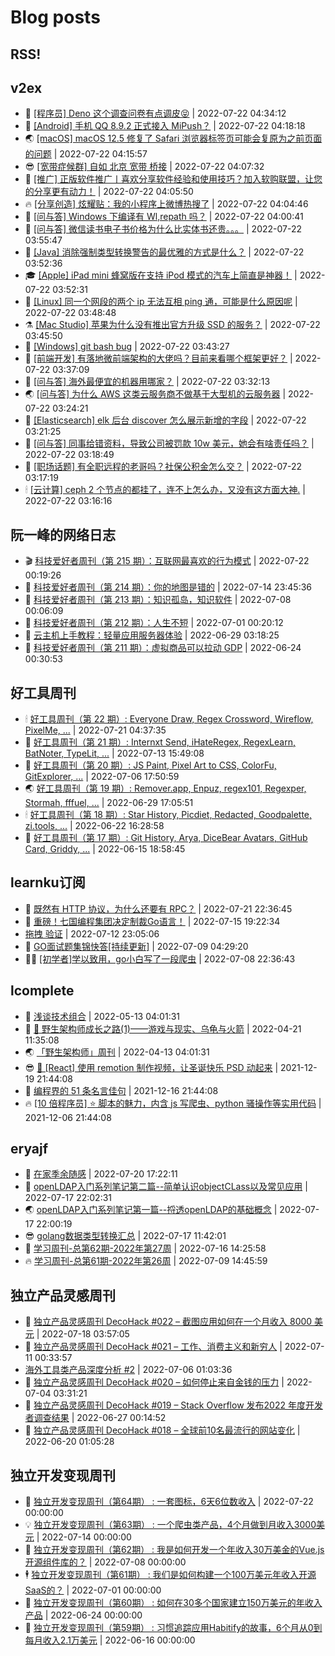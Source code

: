# Blog posts
## RSS!



## v2ex

<!-- v2ex:START  -->
- 🫶 [[程序员] Deno 这个调查问卷有点调皮😝](https://www.v2ex.com/t/867972#reply0) | 2022-07-22 04:34:12 
- 🧰 [[Android] 手机 QQ 8.9.2 正式接入 MiPush？](https://www.v2ex.com/t/867970#reply3) | 2022-07-22 04:18:18 
- 🌏 [[macOS] macOS 12.5 修复了 Safari 浏览器标签页可能会复原为之前页面的问题](https://www.v2ex.com/t/867969#reply0) | 2022-07-22 04:15:57 
- 😎 [[宽带症候群] 自如 北京 宽带 桥接](https://www.v2ex.com/t/867968#reply1) | 2022-07-22 04:07:32 
- 💂 [[推广] 正版软件推广丨喜欢分享软件经验和使用技巧？加入软购联盟，让您的分享更有动力！](https://www.v2ex.com/t/867967#reply0) | 2022-07-22 04:05:50 
- 🔥 [[分享创造] 炫耀贴：我的小程序上微博热搜了](https://www.v2ex.com/t/867966#reply11) | 2022-07-22 04:04:46 
- 🦅 [[问与答] Windows 下编译有 Wl,repath 吗？](https://www.v2ex.com/t/867965#reply1) | 2022-07-22 04:00:41 
- 🙉 [[问与答] 微信读书电子书价格为什么比实体书还贵。。。](https://www.v2ex.com/t/867963#reply3) | 2022-07-22 03:55:47 
- 💫 [[Java] 消除强制类型转换警告的最优雅的方式是什么？](https://www.v2ex.com/t/867962#reply4) | 2022-07-22 03:52:36 
- 🎓 [[Apple] iPad mini 蜂窝版在支持 iPod 模式的汽车上简直是神器！](https://www.v2ex.com/t/867961#reply3) | 2022-07-22 03:52:31 
- 🗽 [[Linux] 同一个网段的两个 ip 无法互相 ping 通，可能是什么原因呢](https://www.v2ex.com/t/867960#reply2) | 2022-07-22 03:48:48 
- ⚗️ [[Mac Studio] 苹果为什么没有推出官方升级 SSD 的服务？](https://www.v2ex.com/t/867959#reply0) | 2022-07-22 03:45:50 
- 🦍 [[Windows] git bash bug](https://www.v2ex.com/t/867958#reply1) | 2022-07-22 03:43:27 
- 🤩 [[前端开发] 有落地微前端架构的大佬吗？目前来看哪个框架更好？](https://www.v2ex.com/t/867956#reply2) | 2022-07-22 03:37:09 
- 🙉 [[问与答] 海外最便宜的机器用哪家？](https://www.v2ex.com/t/867955#reply1) | 2022-07-22 03:32:13 
- 🌏 [[问与答] 为什么 AWS 这类云服务商不做基于大型机的云服务器](https://www.v2ex.com/t/867952#reply8) | 2022-07-22 03:24:21 
- 🐘 [[Elasticsearch] elk 后台 discover 怎么展示新增的字段](https://www.v2ex.com/t/867951#reply1) | 2022-07-22 03:21:25 
- 🧰 [[问与答] 同事给错资料，导致公司被罚款 10w 美元，她会有啥责任吗？](https://www.v2ex.com/t/867950#reply4) | 2022-07-22 03:18:49 
- 💃 [[职场话题] 有全职远程的老哥吗？社保公积金怎么交？](https://www.v2ex.com/t/867948#reply3) | 2022-07-22 03:17:19 
- 🕯 [[云计算] ceph 2 个节点的都挂了，连不上怎么办，又没有这方面大神.](https://www.v2ex.com/t/867947#reply3) | 2022-07-22 03:16:16 <!-- v2ex:END -->

## 阮一峰的网络日志

<!-- ruanyf:START -->
- 🎬 [科技爱好者周刊（第 215 期）：互联网最喜欢的行为模式](http://www.ruanyifeng.com/blog/2022/07/weekly-issue-215.html) | 2022-07-22 00:19:26 
- 💄 [科技爱好者周刊（第 214 期）：你的地图是错的](http://www.ruanyifeng.com/blog/2022/07/weekly-issue-214.html) | 2022-07-14 23:45:36 
- 🐎 [科技爱好者周刊（第 213 期）：知识孤岛，知识软件](http://www.ruanyifeng.com/blog/2022/07/weekly-issue-213.html) | 2022-07-08 00:06:09 
- 🤔 [科技爱好者周刊（第 212 期）：人生不短](http://www.ruanyifeng.com/blog/2022/07/weekly-issue-212.html) | 2022-07-01 00:20:12 
- 🧠 [云主机上手教程：轻量应用服务器体验](http://www.ruanyifeng.com/blog/2022/06/cloud-server-getting-started-tutorial.html) | 2022-06-29 03:18:25 
- 🎃 [科技爱好者周刊（第 211 期）：虚拟商品可以拉动 GDP](http://www.ruanyifeng.com/blog/2022/06/weekly-issue-211.html) | 2022-06-24 00:30:53 <!-- ruanyf:END -->

## 好工具周刊

<!-- bestxtools:START -->
- 🕯 [好工具周刊（第 22 期）: Everyone Draw, Regex Cross­word, Wireflow, PixelMe, ...](https://discuss-cn.bestxtools.com/d/60/1) | 2022-07-21 04:37:35 
- 🦩 [好工具周刊（第 21 期）: Internxt Send, iHateRegex, RegexLearn, BatNoter, TypeLit, ...](https://discuss-cn.bestxtools.com/d/58/1) | 2022-07-13 15:49:08 
- 🦄 [好工具周刊（第 20 期）: JS Paint, Pixel Art to CSS, ColorFu, GitExplorer, ...](https://discuss-cn.bestxtools.com/d/57/1) | 2022-07-06 17:50:59 
- 🌏 [好工具周刊（第 19 期）: Remover.app, Enpuz, regex101, Regexper, Stormah, fffuel, ...](https://discuss-cn.bestxtools.com/d/56/1) | 2022-06-29 17:05:51 
- 🕯 [好工具周刊（第 18 期）: Star History, Picdiet, Redacted, Goodpalette, zi.tools, ...](https://discuss-cn.bestxtools.com/d/47/1) | 2022-06-22 16:28:58 
- 📝 [好工具周刊（第 17 期）: Git History, Arya, DiceBear Avatars, GitHub Card, Griddy, ...](https://discuss-cn.bestxtools.com/d/43/1) | 2022-06-15 18:58:45 <!-- bestxtools:END -->


## learnku订阅

<!-- learnku:START -->
- 🦅 [既然有 HTTP 协议，为什么还要有 RPC？](https://learnku.com/laravel/t/69972) | 2022-07-21 22:36:45 
- 🦅 [重磅！七国编程集团决定制裁Go语言！](https://learnku.com/articles/69766) | 2022-07-15 19:22:34 
-  [拖拽 验证](https://learnku.com/articles/69652) | 2022-07-12 23:05:06 
- 🌈 [GO面试题集锦快答[持续更新]](https://learnku.com/articles/69250) | 2022-07-09 04:29:20 
- 🧑‍🏫 [[初学者]学以致用，go小白写了一段爬虫](https://learnku.com/go/t/69522) | 2022-07-08 22:36:43 <!-- learnku:END -->



## lcomplete

<!-- lcomplete:START -->
- 🫶 [浅谈技术组合](http://codelc.com/post/essay/%E6%B5%85%E8%B0%88%E6%8A%80%E6%9C%AF%E7%BB%84%E5%90%88/) | 2022-05-13 04:01:31 
- 🧰 [🐒 野生架构师成长之路&lpar;1&rpar;——游戏与现实、乌龟与火箭](http://codelc.com/post/growup/s01/) | 2022-04-21 11:35:08 
- 🌏 [「野生架构师」周刊](http://codelc.com/post/essay/%E9%87%8E%E7%94%9F%E6%9E%B6%E6%9E%84%E5%B8%88%E5%91%A8%E5%88%8A%E4%BB%8B%E7%BB%8D/) | 2022-04-13 04:01:31 
- 😎 [🎄 [React] 使用 remotion 制作视频，让圣诞快乐 PSD 动起来](http://codelc.com/post/dev/js/remotion/) | 2021-12-19 21:44:08 
- 💂 [编程界的 51 条名言佳句](http://codelc.com/post/dev/thinking/quotes/) | 2021-12-16 21:44:08 
- 🔥 [[10 倍程序员] ⭐ 脚本的魅力，内含 js 写爬虫、python 骚操作等实用代码](http://codelc.com/post/dev/10x/script/) | 2021-12-06 21:44:08 <!-- lcomplete:END -->

## eryajf

<!-- eryajf:START -->
- 🫶 [在家季余随感](https://wiki.eryajf.net/pages/e36842/) | 2022-07-20 17:22:11 
- 🧰 [openLDAP入门系列笔记第二篇--简单认识objectCLass以及常见应用](https://wiki.eryajf.net/pages/ea10fa/) | 2022-07-17 22:02:31 
- 🌏 [openLDAP入门系列笔记第一篇--捋透openLDAP的基础概念](https://wiki.eryajf.net/pages/aa0651/) | 2022-07-17 22:00:19 
- 😎 [golang数据类型转换汇总](https://wiki.eryajf.net/pages/33a476/) | 2022-07-17 11:42:01 
- 💂 [学习周刊-总第62期-2022年第27周](https://wiki.eryajf.net/pages/4a06ab/) | 2022-07-16 14:25:58 
- 🔥 [学习周刊-总第61期-2022年第26周](https://wiki.eryajf.net/pages/703307/) | 2022-07-09 14:45:59 <!-- eryajf:END -->



## 独立产品灵感周刊

<!-- DecoHack:START -->
- 🦣 [独立产品灵感周刊 DecoHack #022 – 截图应用如何在一个月收入 8000 美元](https://www.decohack.com/Post/774) | 2022-07-18 03:57:05 
- 🤡 [独立产品灵感周刊 DecoHack #021 – 工作、消费主义和新穷人](https://www.decohack.com/Post/753) | 2022-07-11 00:33:57 
-  [海外工具类产品深度分析 #2](https://www.decohack.com/Post/746) | 2022-07-06 01:03:36 
- 🐲 [独立产品灵感周刊 DecoHack #020 – 如何停止来自金钱的压力](https://www.decohack.com/Post/728) | 2022-07-04 03:31:21 
- 🦅 [独立产品灵感周刊 DecoHack #019 – Stack Overflow 发布2022 年度开发者调查结果](https://www.decohack.com/Post/699) | 2022-06-27 00:14:52 
- 🧰 [独立产品灵感周刊 DecoHack #018 – 全球前10名最流行的网站变化](https://www.decohack.com/Post/680) | 2022-06-20 01:05:28 <!-- DecoHack:END -->

## 独立开发变现周刊

<!-- easyindie:START -->
- 💂 [独立开发变现周刊（第64期） : 一套图标，6天6位数收入](https://www.ezindie.com/weekly/issue-64) | 2022-07-22 00:00:00 
- 💡 [独立开发变现周刊（第63期） : 一个爬虫类产品，4个月做到月收入3000美元](https://www.ezindie.com/weekly/issue-63) | 2022-07-14 00:00:00 
- 🌋 [独立开发变现周刊（第62期） : 我是如何开发一个年收入30万美金的Vue.js开源组件库的？](https://www.ezindie.com/weekly/issue-62) | 2022-07-08 00:00:00 
- 🕴 [独立开发变现周刊（第61期） : 我们是如何构建一个100万美元年收入开源SaaS的？](https://www.ezindie.com/weekly/issue-61) | 2022-07-01 00:00:00 
- 🎊 [独立开发变现周刊（第60期） : 如何在30多个国家建立150万美元的年收入产品](https://www.ezindie.com/weekly/issue-60) | 2022-06-24 00:00:00 
- 🤔 [独立开发变现周刊（第59期） : 习惯追踪应用Habitify的故事，6个月从0到每月收入2.1万美元](https://www.ezindie.com/weekly/issue-59) | 2022-06-16 00:00:00 <!-- easyindie:END -->



